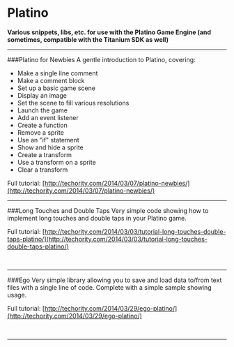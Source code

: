 Platino
===============

**Various snippets, libs, etc. for use with the Platino Game Engine (and sometimes, compatible with the Titanium SDK as well)**

----

###Platino for Newbies
A gentle introduction to Platino, covering:

- Make a single line comment
- Make a comment block
- Set up a basic game scene
- Display an image
- Set the scene to fill various resolutions
- Launch the game
- Add an event listener
- Create a function
- Remove a sprite
- Use an "if" statement
- Show and hide a sprite
- Create a transform
- Use a transform on a sprite
- Clear a transform

Full tutorial: [http://techority.com/2014/03/07/platino-newbies/](http://techority.com/2014/03/07/platino-newbies/)

----

###Long Touches and Double Taps
Very simple code showing how to implement long touches and double taps in your Platino game.

Full tutorial: [http://techority.com/2014/03/03/tutorial-long-touches-double-taps-platino/](http://techority.com/2014/03/03/tutorial-long-touches-double-taps-platino/)


&nbsp;

----

###Ego
Very simple library allowing you to save and load data to/from text files with a single line of code. Complete with a simple sample showing usage.

Full tutorial: [http://techority.com/2014/03/29/ego-platino/](http://techority.com/2014/03/29/ego-platino/)


&nbsp;

----